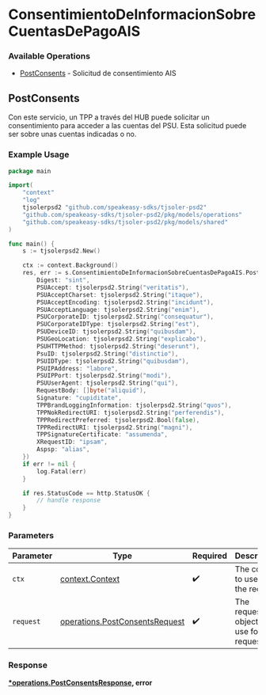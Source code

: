 # ConsentimientoDeInformacionSobreCuentasDePagoAIS

### Available Operations

* [PostConsents](#postconsents) - Solicitud de consentimiento AIS

## PostConsents

Con este servicio, un TPP a través del HUB puede solicitar un consentimiento para acceder a las cuentas del PSU. Esta solicitud puede ser sobre unas cuentas indicadas o no.

### Example Usage

```go
package main

import(
	"context"
	"log"
	tjsolerpsd2 "github.com/speakeasy-sdks/tjsoler-psd2"
	"github.com/speakeasy-sdks/tjsoler-psd2/pkg/models/operations"
	"github.com/speakeasy-sdks/tjsoler-psd2/pkg/models/shared"
)

func main() {
    s := tjsolerpsd2.New()

    ctx := context.Background()
    res, err := s.ConsentimientoDeInformacionSobreCuentasDePagoAIS.PostConsents(ctx, operations.PostConsentsRequest{
        Digest: "sint",
        PSUAccept: tjsolerpsd2.String("veritatis"),
        PSUAcceptCharset: tjsolerpsd2.String("itaque"),
        PSUAcceptEncoding: tjsolerpsd2.String("incidunt"),
        PSUAcceptLanguage: tjsolerpsd2.String("enim"),
        PSUCorporateID: tjsolerpsd2.String("consequatur"),
        PSUCorporateIDType: tjsolerpsd2.String("est"),
        PSUDeviceID: tjsolerpsd2.String("quibusdam"),
        PSUGeoLocation: tjsolerpsd2.String("explicabo"),
        PSUHTTPMethod: tjsolerpsd2.String("deserunt"),
        PsuID: tjsolerpsd2.String("distinctio"),
        PSUIDType: tjsolerpsd2.String("quibusdam"),
        PSUIPAddress: "labore",
        PSUIPPort: tjsolerpsd2.String("modi"),
        PSUUserAgent: tjsolerpsd2.String("qui"),
        RequestBody: []byte("aliquid"),
        Signature: "cupiditate",
        TPPBrandLoggingInformation: tjsolerpsd2.String("quos"),
        TPPNokRedirectURI: tjsolerpsd2.String("perferendis"),
        TPPRedirectPreferred: tjsolerpsd2.Bool(false),
        TPPRedirectURI: tjsolerpsd2.String("magni"),
        TPPSignatureCertificate: "assumenda",
        XRequestID: "ipsam",
        Aspsp: "alias",
    })
    if err != nil {
        log.Fatal(err)
    }

    if res.StatusCode == http.StatusOK {
        // handle response
    }
}
```

### Parameters

| Parameter                                                                        | Type                                                                             | Required                                                                         | Description                                                                      |
| -------------------------------------------------------------------------------- | -------------------------------------------------------------------------------- | -------------------------------------------------------------------------------- | -------------------------------------------------------------------------------- |
| `ctx`                                                                            | [context.Context](https://pkg.go.dev/context#Context)                            | :heavy_check_mark:                                                               | The context to use for the request.                                              |
| `request`                                                                        | [operations.PostConsentsRequest](../../models/operations/postconsentsrequest.md) | :heavy_check_mark:                                                               | The request object to use for the request.                                       |


### Response

**[*operations.PostConsentsResponse](../../models/operations/postconsentsresponse.md), error**

